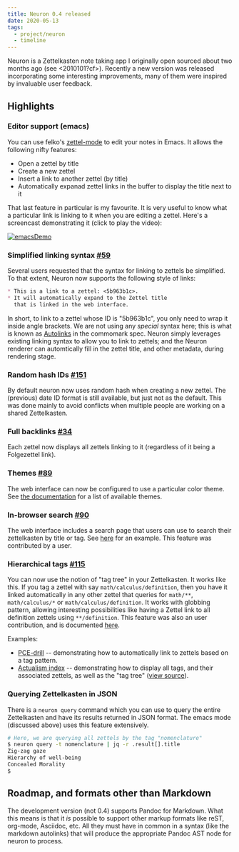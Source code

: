 ```yaml
---
title: Neuron 0.4 released
date: 2020-05-13
tags:
  - project/neuron
  - timeline
---
```


Neuron is a Zettelkasten note taking app I originally open sourced about two months ago (see <2010101?cf>). Recently a new version was released incorporating some interesting improvements, many of them were inspired by invaluable user feedback.

## Highlights

### Editor support (emacs) 

You can use felko's [zettel-mode](https://github.com/felko/neuron-mode) to edit your notes in Emacs. It allows the following nifty features:

* Open a zettel by title
* Create a new zettel
* Insert a link to another zettel (by title)
* Automatically expanad zettel links in the buffer to display the title next to it

That last feature in particular is my favourite. It is very useful to know what a particular link is linking to it when you are editing a zettel. Here's a screencast demonstrating it (click to play the video):

[![emacsDemo]](https://asciinema.org/a/329911)

[emacsDemo]: https://asciinema.org/a/329911.svg

### Simplified linking syntax [#59](https://github.com/srid/neuron/issues/59)

Several users requested that the syntax for linking to zettels be simplified. To that extent, Neuron now supports the following style of links:

```markdown
* This is a link to a zettel: <5b963b1c>. 
* It will automatically expand to the Zettel title 
  that is linked in the web interface.
```

In short, to link to a zettel whose ID is "5b963b1c", you only need to wrap it inside angle brackets. We are not using any *special* syntax here; this is what is known as [Autolinks](https://spec.commonmark.org/0.16/#autolinks) in the commomark spec. Neuron simply leverages existing linking syntax to allow you to link to zettels; and the Neuron renderer can automtically fill in the zettel title, and other metadata, during rendering stage.

### Random hash IDs [#151](https://github.com/srid/neuron/issues/151)

By default neuron now uses random hash when creating a new zettel. The (previous) date ID format is still available, but just not as the default. This was done mainly to avoid conflicts when multiple people are working on a shared Zettelkasten.

### Full backlinks [#34](https://github.com/srid/neuron/issues/34)

Each zettel now displays all zettels linking to it (regardless of it being a Folgezettel link).

### Themes [#89](https://github.com/srid/neuron/pull/89)

The web interface can now be configured to use a particular color theme. See [the documentation](https://neuron.zettel.page/2014601.html) for a list of available themes.

### In-browser search [#90](https://github.com/srid/neuron/pull/90)

The web interface includes a search page that users can use to search their zettelkasten by title or tag. See [here](https://actualism.zettel.page/search.html) for an example. This feature was contributed by a user.

### Hierarchical tags [#115](https://github.com/srid/neuron/pull/115)

You can now use the notion of "tag tree" in your Zettelkasten. It works like this. If you tag a zettel with say `math/calculus/definition`, then you have it linked automatically in any other zettel that queries for `math/**`, `math/calculus/*` or `math/calculus/definition`. It works with globbing pattern, allowing interesting possibilities like having a Zettel link to all definition zettels using `**/definition`. This feature was also an user contribution, and is documented [here](https://neuron.zettel.page/2011506.html).

Examples:

* [PCE-drill](https://actualism.zettel.page/2016305.html) -- demonstrating how to automatically link to zettels based on a tag pattern.
* [Actualism index](https://actualism.zettel.page/) -- demonstrating how to display all tags, and their associated zettels, as well as the "tag tree" ([view source](https://raw.githubusercontent.com/srid/actualism.zettel.page/c1f9d29/index.md)).

### Querying Zettelkasten in JSON 

There is a `neuron query` command which you can use to query the entire Zettelkasten and have its results returned in JSON format. The emacs mode (discussed above) uses this feature extensively.

```sh
# Here, we are querying all zettels by the tag "nomenclature"
$ neuron query -t nomenclature | jq -r .result[].title
Zig-zag gaze
Hierarchy of well-being
Concealed Morality
$ 
```

## Roadmap, and formats other than Markdown

The development version (not 0.4) supports Pandoc for Markdown. What this means is that it *is* possible to support other markup formats like reST, org-mode, Asciidoc, etc. All they must have in common in a syntax (like the markdown autolinks) that will produce the appropriate Pandoc AST node for neuron to process. 
